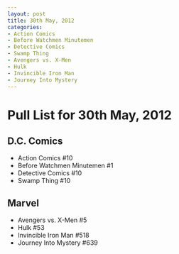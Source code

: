 ```yaml
---
layout: post
title: 30th May, 2012
categories:
- Action Comics
- Before Watchmen Minutemen
- Detective Comics
- Swamp Thing
- Avengers vs. X-Men
- Hulk
- Invincible Iron Man
- Journey Into Mystery
---
```


# Pull List for 30th May, 2012

## D.C. Comics

* Action Comics #10
* Before Watchmen Minutemen #1
* Detective Comics #10
* Swamp Thing #10

## Marvel

* Avengers vs. X-Men #5
* Hulk #53
* Invincible Iron Man #518
* Journey Into Mystery #639